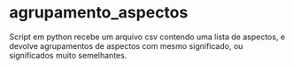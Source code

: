 # agrupamento_aspectos
Script em python recebe um arquivo csv contendo uma lista de aspectos, e devolve agrupamentos de aspectos com mesmo significado, ou significados muito semelhantes.
